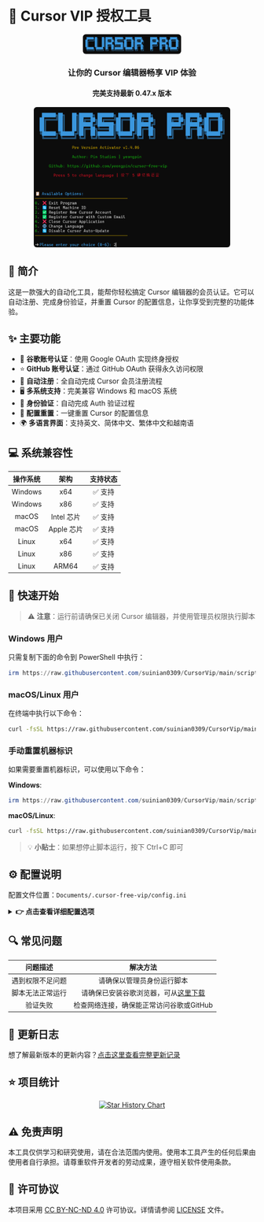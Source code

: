 # 🚀 Cursor VIP 授权工具

<div align="center">
<p align="center">
  <img src="./images/logo.png" alt="Cursor Pro Logo" width="200" style="border-radius: 6px;"/>
</p>

<h3>让你的 Cursor 编辑器畅享 VIP 体验</h3>
<h4>完美支持最新 0.47.x 版本</h4>

<p align="center">
  <img src="./images/new_2025-02-27_10-42-44.png" alt="new" width="400" style="border-radius: 6px;"/><br>
</p>
</div>

## 📖 简介

这是一款强大的自动化工具，能帮你轻松搞定 Cursor 编辑器的会员认证。它可以自动注册、完成身份验证，并重置 Cursor 的配置信息，让你享受到完整的功能体验。

## ✨ 主要功能

- 🌟 **谷歌账号认证**：使用 Google OAuth 实现终身授权
- ⭐ **GitHub 账号认证**：通过 GitHub OAuth 获得永久访问权限
- 🔄 **自动注册**：全自动完成 Cursor 会员注册流程
- 🖥️ **多系统支持**：完美兼容 Windows 和 macOS 系统
- 🔐 **身份验证**：自动完成 Auth 验证过程
- 🧹 **配置重置**：一键重置 Cursor 的配置信息
- 🌍 **多语言界面**：支持英文、简体中文、繁体中文和越南语

## 💻 系统兼容性

| 操作系统 | 架构 | 支持状态 |
|:-------:|:-----:|:-----:|
| Windows | x64 | ✅ 支持 |
| Windows | x86 | ✅ 支持 |
| macOS | Intel 芯片 | ✅ 支持 |
| macOS | Apple 芯片 | ✅ 支持 |
| Linux | x64 | ✅ 支持 |
| Linux | x86 | ✅ 支持 |
| Linux | ARM64 | ✅ 支持 |

## 🚀 快速开始

> ⚠️ **注意**：运行前请确保已关闭 Cursor 编辑器，并使用管理员权限执行脚本

### Windows 用户

只需复制下面的命令到 PowerShell 中执行：

```powershell
irm https://raw.githubusercontent.com/suinian0309/CursorVip/main/scripts/install.ps1 | iex
```

### macOS/Linux 用户

在终端中执行以下命令：

```bash
curl -fsSL https://raw.githubusercontent.com/suinian0309/CursorVip/main/scripts/install.sh -o install.sh && chmod +x install.sh && ./install.sh
```

### 手动重置机器标识

如果需要重置机器标识，可以使用以下命令：

**Windows**:
```powershell
irm https://raw.githubusercontent.com/suinian0309/CursorVip/main/scripts/reset.ps1 | iex
```

**macOS/Linux**:
```bash
curl -fsSL https://raw.githubusercontent.com/suinian0309/CursorVip/main/scripts/reset.sh | sudo bash
```

> 💡 **小贴士**：如果想停止脚本运行，按下 Ctrl+C 即可

## ⚙️ 配置说明

配置文件位置：`Documents/.cursor-free-vip/config.ini`

<details>
<summary><b>👉 点击查看详细配置选项</b></summary>

```
[Chrome]
# 谷歌浏览器路径
chromepath = C:\Program Files\Google/Chrome/Application/chrome.exe

[Turnstile]
# 人机验证等待时间
handle_turnstile_time = 2
# 人机验证随机等待时间（格式：1-3 或 1,3）
handle_turnstile_random_time = 1-3

[OSPaths]
# 存储文件路径
storage_path = /Users/username/Library/Application Support/Cursor/User/globalStorage/storage.json
# SQLite数据库路径
sqlite_path = /Users/username/Library/Application Support/Cursor/User/globalStorage/state.vscdb
# 机器ID路径
machine_id_path = /Users/username/Library/Application Support/Cursor/machineId

[Timing]
# 最小随机时间
min_random_time = 0.1
# 最大随机时间
max_random_time = 0.8
# 页面加载等待时间
page_load_wait = 0.1-0.8
# 输入等待时间
input_wait = 0.3-0.8
# 提交等待时间
submit_wait = 0.5-1.5
# 验证码输入等待时间
verification_code_input = 0.1-0.3
# 验证成功等待时间
verification_success_wait = 2-3
# 验证重试等待时间
verification_retry_wait = 2-3
# 邮件检查初始等待时间
email_check_initial_wait = 4-6
# 邮件刷新等待时间
email_refresh_wait = 2-4
# 设置页面加载等待时间
settings_page_load_wait = 1-2
# 失败重试时间
failed_retry_time = 0.5-1
# 重试间隔
retry_interval = 8-12
# 最大超时时间
max_timeout = 160
```
</details>

## 🔍 常见问题

| 问题描述 | 解决方法 |
|:--------------------------------------------------:|:------------------------------------------------:|
| 遇到权限不足问题 | 请确保以管理员身份运行脚本 |
| 脚本无法正常运行 | 请确保已安装谷歌浏览器，可从[这里下载](https://www.google.com/intl/en_pk/chrome/) |
| 验证失败 | 检查网络连接，确保能正常访问谷歌或GitHub |

## 📝 更新日志

想了解最新版本的更新内容？[点击这里查看完整更新记录](CHANGELOG.md)

## ⭐ 项目统计

<div align="center">

[![Star History Chart](https://api.star-history.com/svg?repos=suinian0309/CursorVip&type=Date)](https://star-history.com/#suinian0309/CursorVip&Date)

</div>

## ⚠️ 免责声明

本工具仅供学习和研究使用，请在合法范围内使用。使用本工具产生的任何后果由使用者自行承担。请尊重软件开发者的劳动成果，遵守相关软件使用条款。

## 📄 许可协议

本项目采用 [CC BY-NC-ND 4.0](https://creativecommons.org/licenses/by-nc-nd/4.0/) 许可协议。详情请参阅 [LICENSE](LICENSE.md) 文件。
